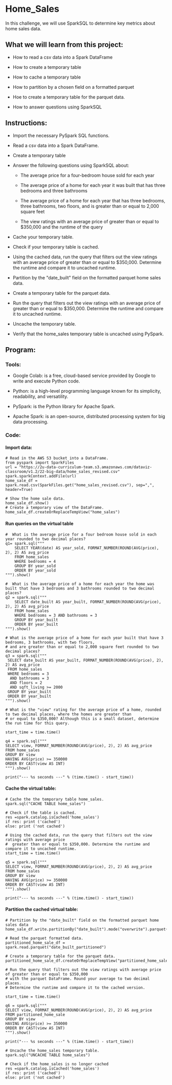 # Home_Sales

In this challenge, we will use SparkSQL to determine key metrics about home sales data. 

## What we will learn from this project:

- How to read a csv data into a Spark DataFrame

- How to create a temporary table

- How to cache a temporary table

- How to partition by a chosen field on a formatted parquet

- Hoe to create a temporary table for the parquet data.

- How to answer questions using SparkSQL
## Instructions:

- Import the necessary PySpark SQL functions.

- Read a csv data into a Spark DataFrame.

- Create a temporary table

- Answer the following questions using SparkSQL about:

  - The average price for a four-bedroom house sold for each year

  - The average price of a home for each year it was built that has three bedrooms and three bathrooms

  - The average price of a home for each year that has three bedrooms, three bathrooms, two floors, and is greater than or equal to 2,000 square feet

  - The view ratings with an average price of greater than or equal to $350,000 and the runtime of the query

- Cache your temporary table.

- Check if your temporary table is cached.

- Using the cached data, run the query that filters out the view ratings with an average price of greater than or equal to $350,000. Determine the runtime and compare it to uncached runtime.

- Partition by the "date_built" field on the formatted parquet home sales data.

- Create a temporary table for the parquet data.

- Run the query that filters out the view ratings with an average price of greater than or equal to $350,000. Determine the runtime and compare it to uncached runtime.

- Uncache the temporary table.

- Verify that the home_sales temporary table is uncached using PySpark.

## Program:

### Tools:

- Google Colab: is a free, cloud-based service provided by Google to write and execute Python code.

- Python: is a high-level programming language known for its simplicity, readability, and versatility. 

- PySpark: is the Python library for Apache Spark.

- Apache Spark: is an open-source, distributed processing system  for big data processing.

### Code:

#### Import data:

```
# Read in the AWS S3 bucket into a DataFrame.
from pyspark import SparkFiles
url = "https://2u-data-curriculum-team.s3.amazonaws.com/dataviz-classroom/v1.2/22-big-data/home_sales_revised.csv"
spark.sparkContext.addFile(url)
home_sale_df = spark.read.csv(SparkFiles.get("home_sales_revised.csv"), sep=",", header=True)

# Show the home sale data.
home_sale_df.show()
# Create a temporary view of the DataFrame.
home_sale_df.createOrReplaceTempView("home_sales")
```
#### Run queries on the virtual table

```
#  What is the average price for a four bedroom house sold in each year rounded to two decimal places?
q1= spark.sql("""
    SELECT YEAR(date) AS year_sold, FORMAT_NUMBER(ROUND(AVG(price), 2), 2) AS avg_price
    FROM home_sales
    WHERE bedrooms = 4
    GROUP BY year_sold
    ORDER BY year_sold
""").show()

#  What is the average price of a home for each year the home was built that have 3 bedrooms and 3 bathrooms rounded to two decimal places?
q2 = spark.sql("""
    SELECT date_built AS year_built, FORMAT_NUMBER(ROUND(AVG(price), 2), 2) AS avg_price
    FROM home_sales
    WHERE bedrooms = 3 AND bathrooms = 3
    GROUP BY year_built
    ORDER BY year_built
""").show()

# What is the average price of a home for each year built that have 3 bedrooms, 3 bathrooms, with two floors,
# and are greater than or equal to 2,000 square feet rounded to two decimal places?
q3 = spark.sql("""
 SELECT date_built AS year_built, FORMAT_NUMBER(ROUND(AVG(price), 2), 2) AS avg_price
 FROM home_sales
 WHERE bedrooms = 3
  AND bathrooms = 3
  AND floors = 2
  AND sqft_living >= 2000
 GROUP BY year_built
 ORDER BY year_built
""").show()

# What is the "view" rating for the average price of a home, rounded to two decimal places, where the homes are greater than
# or equal to $350,000? Although this is a small dataset, determine the run time for this query.

start_time = time.time()

q4 = spark.sql("""
SELECT view, FORMAT_NUMBER(ROUND(AVG(price), 2), 2) AS avg_price
FROM home_sales
GROUP BY view
HAVING AVG(price) >= 350000
ORDER BY CAST(view AS INT)
""").show()

print("--- %s seconds ---" % (time.time() - start_time))
```
#### Cache the virtual table:

```
# Cache the the temporary table home_sales.
spark.sql("CACHE TABLE home_sales")

# Check if the table is cached.
res =spark.catalog.isCached('home_sales')
if res: print ('cached')
else: print ('not cached')

# Using the cached data, run the query that filters out the view ratings with average price
#  greater than or equal to $350,000. Determine the runtime and compare it to uncached runtime.
start_time = time.time()

q5 = spark.sql("""
SELECT view, FORMAT_NUMBER(ROUND(AVG(price), 2), 2) AS avg_price
FROM home_sales
GROUP BY view
HAVING AVG(price) >= 350000
ORDER BY CAST(view AS INT)
""").show()

print("--- %s seconds ---" % (time.time() - start_time))
```

#### Partition the cached virtual table:

```
# Partition by the "date_built" field on the formatted parquet home sales data
home_sale_df.write.partitionBy("date_built").mode("overwrite").parquet("date_built_partitioned")

# Read the parquet formatted data.
partitioned_home_sale_df = spark.read.parquet("date_built_partitioned")

# Create a temporary table for the parquet data.
partitioned_home_sale_df.createOrReplaceTempView("partitioned_home_sale")

# Run the query that filters out the view ratings with average price of greater than or equal to $350,000
# with the parquet DataFrame. Round your average to two decimal places.
# Determine the runtime and compare it to the cached version.

start_time = time.time()

q6 = spark.sql("""
SELECT view, FORMAT_NUMBER(ROUND(AVG(price), 2), 2) AS avg_price
FROM partitioned_home_sale
GROUP BY view
HAVING AVG(price) >= 350000
ORDER BY CAST(view AS INT)
""").show()

print("--- %s seconds ---" % (time.time() - start_time))

# Uncache the home_sales temporary table.
spark.sql("UNCACHE TABLE home_sales")

# Check if the home_sales is no longer cached
res =spark.catalog.isCached('home_sales')
if res: print ('cached')
else: print ('not cached')
```

  

  
